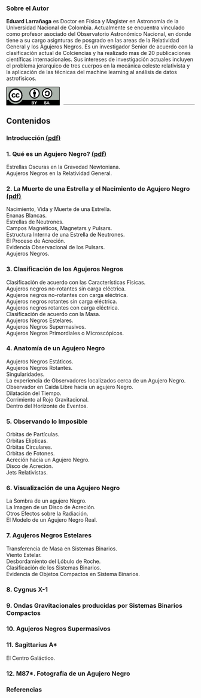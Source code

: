 ### Sobre el Autor
**Eduard Larrañaga** es Doctor en Física y Magister en Astronomía de la Universidad Nacional de Colombia. Actualmente se encuentra vinculado como profesor asociado del Observatorio Astronómico Nacional, en donde tiene a su cargo asignturas de posgrado en las areas de la Relatividad General y los Agujeros Negros. Es un investigador Senior de acuerdo con la clasificación actual de Colciencias y ha realizado mas de 20 publicaciones científicas internacionales.  Sus intereses de investigación actuales incluyen el problema jerarquico de tres cuerpos en la mecánica celeste relativista y la aplicación de las técnicas del machine learning al análisis de datos astrofísicos.


<img src="by-sa.png"
     alt="CC-BY-SA-4.0"
     style="float: left; margin-right: 10px;"
     height= "50"/>
<br>
<br>

--- 

## Contenidos

### Introducción [ (pdf) ](https://github.com/ashcat2005/Agujeros_Negros/raw/master/Introduccion.pdf)

### 1. Qué es un Agujero Negro?  [ (pdf) ](https://github.com/ashcat2005/Agujeros_Negros/raw/master/Capitulo_1.pdf)
Estrellas Oscuras en la Gravedad Newtoniana.<br>
Agujeros Negros en la Relatividad General.

### 2. La Muerte de una Estrella y el Nacimiento de Agujero Negro [ (pdf) ](https://github.com/ashcat2005/Agujeros_Negros/raw/master/Capitulo_2.pdf)
Nacimiento, Vida y Muerte de una Estrella.<br>
Enanas Blancas.<br>
Estrellas de Neutrones.<br>
Campos Magnéticos, Magnetars y Pulsars.<br>
Estructura Interna de una Estrella de Neutrones.<br>
El Proceso de Acreción.<br>
Evidencia Observacional de los Pulsars.<br>
Agujeros Negros.

### 3. Clasificación de los Agujeros Negros
Clasificación de acuerdo con las Características Físicas.<br>
Agujeros negros no-rotantes sin carga eléctrica.<br>
Agujeros negros no-rotantes con carga eléctrica.<br>
Agujeros negros rotantes sin carga eléctrica.<br>
Agujeros negros rotantes con carga eléctrica.<br>
Clasificación de acuerdo con la Masa.<br>
Agujeros Negros Estelares.<br>
Agujeros Negros Supermasivos.<br>
Agujeros Negros Primordiales o Microscópicos.

### 4. Anatomía de un Agujero Negro
Agujeros Negros Estáticos.<br>
Agujeros Negros Rotantes.<br>
Singularidades.<br>
La experiencia de Observadores localizados cerca de un Agujero Negro.<br>
Observador en Caida Libre hacia un agujero Negro.<br>
Dilatación del Tiempo.<br>
Corrimiento al Rojo Gravitacional.<br>
Dentro del Horizonte de Eventos.

### 5. Observando lo Imposible
Orbitas de Partículas.<br>
Orbitas Elípticas.<br>
Orbitas Circulares.<br>
Orbitas de Fotones.<br>
Acreción hacia un Agujero Negro.<br>
Disco de Acreción.<br>
Jets Relativistas.

### 6. Visualización de una Agujero Negro
La Sombra de un agujero Negro.<br>
La Imagen de un Disco de Acreción.<br>
Otros Efectos sobre la Radiación.<br>
El Modelo de un Agujero Negro Real.

### 7. Agujeros Negros Estelares
Transferencia de Masa en Sistemas Binarios.<br>
Viento Estelar.<br>
Desbordamiento del Lóbulo de Roche.<br>
Clasificación de los Sistemas Binarios.<br>
Evidencia de Objetos Compactos en Sistema Binarios.

### 8. Cygnus X-1

### 9. Ondas Gravitacionales producidas por Sistemas Binarios Compactos

### 10. Agujeros Negros Supermasivos

### 11. Sagittarius A*
El Centro Galáctico.

### 12. M87*. Fotografia de un Agujero Negro

### Referencias
